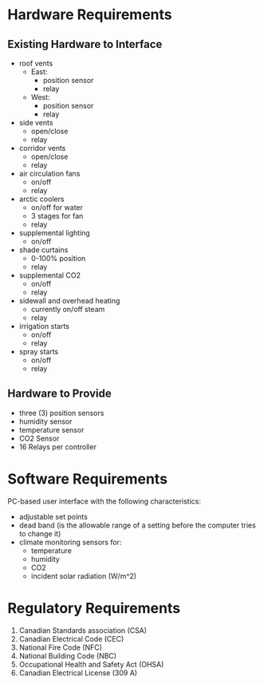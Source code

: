 # Hardware Requirements

## Existing Hardware to Interface
- roof vents
  - East:
    - position sensor
    - relay
  - West:
    - position sensor
    - relay
- side vents
  - open/close
  - relay
- corridor vents
  - open/close
  - relay
- air circulation fans
  - on/off
  - relay
- arctic coolers
  - on/off for water
  - 3 stages for fan
  - relay
- supplemental lighting
  - on/off
- shade curtains
  - 0-100% position
  - relay
- supplemental CO2
  - on/off
  - relay
- sidewall and overhead heating
  - currently on/off steam
  - relay
- irrigation starts
  - on/off
  - relay
- spray starts
  - on/off
  - relay

## Hardware to Provide
- three (3) position sensors
- humidity sensor
- temperature sensor
- CO2 Sensor
- 16 Relays per controller


# Software Requirements
PC-based user interface with the following characteristics:
- adjustable set points
- dead band (is the allowable range of a setting before the computer tries to change it) 
- climate monitoring sensors for:
	- temperature
	- humidity
	- CO2
	- incident solar radiation (W/m^2) 


# Regulatory Requirements

1. Canadian Standards association (CSA)
2. Canadian Electrical Code (CEC)
3. National Fire Code (NFC)
4. National Building Code (NBC)
5. Occupational Health and Safety Act (OHSA)
6. Canadian Electrical License (309 A)
